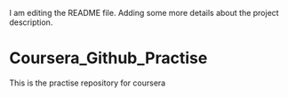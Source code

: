 I am editing the README file. Adding some more details about the project description.
# Coursera_Github_Practise
This is the practise repository for coursera
